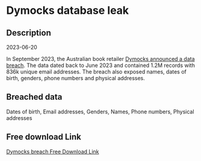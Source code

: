 # Dymocks database leak

## Description

2023-06-20

In September 2023, the Australian book retailer <a href="https://www.abc.net.au/news/2023-09-08/dymocks-warns-customers-after-information-leaked-to-dark-web/102833430" target="_blank" rel="noopener">Dymocks announced a data breach</a>. The data dated back to June 2023 and contained 1.2M records with 836k unique email addresses. The breach also exposed names, dates of birth, genders, phone numbers and physical addresses.

## Breached data

Dates of birth, Email addresses, Genders, Names, Phone numbers, Physical addresses

## Free download Link

[Dymocks breach Free Download Link](https://tinyurl.com/2b2k277t)